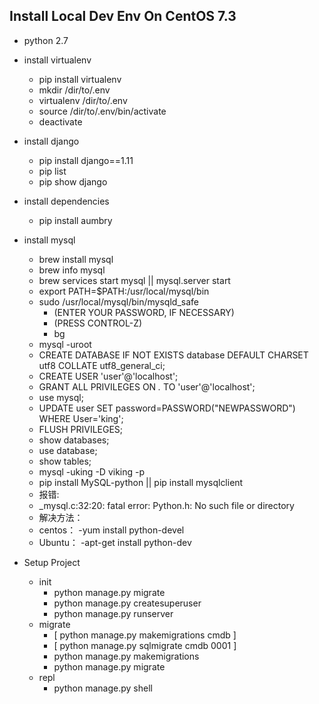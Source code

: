 ## Install Local Dev Env On CentOS 7.3

- python 2.7
- install virtualenv
  - pip install virtualenv
  - mkdir /dir/to/.env
  - virtualenv /dir/to/.env
  - source /dir/to/.env/bin/activate
  - deactivate
- install django
  - pip install django==1.11
  - pip list
  - pip show django
- install dependencies  
  - pip install aumbry 
- install mysql  
  - brew install mysql 
  - brew info mysql
  - brew services start mysql || mysql.server start
  - export PATH=$PATH:/usr/local/mysql/bin
  - sudo /usr/local/mysql/bin/mysqld_safe
    - (ENTER YOUR PASSWORD, IF NECESSARY)
    - (PRESS CONTROL-Z)
    - bg
  - mysql -uroot
  - CREATE DATABASE IF NOT EXISTS database DEFAULT CHARSET utf8 COLLATE utf8_general_ci;
  - CREATE USER 'user'@'localhost';
  - GRANT ALL PRIVILEGES ON *.* TO 'user'@'localhost';
  - use mysql;
  - UPDATE user SET password=PASSWORD("NEWPASSWORD") WHERE User='king';
  - FLUSH PRIVILEGES;
  - show databases;
  - use database;
  - show tables;
  - mysql -uking -D viking -p
  - pip install MySQL-python || pip install mysqlclient 
  - 报错:
  - _mysql.c:32:20: fatal error: Python.h: No such file or directory
  - 解决方法：
  - centos： 
    -yum install python-devel
  - Ubuntu：
    -apt-get install python-dev


- Setup Project
  - init 
    - python manage.py migrate
    - python manage.py createsuperuser
    - python manage.py runserver
  - migrate
    - [ python manage.py makemigrations cmdb ]
    - [ python manage.py sqlmigrate cmdb 0001 ]
    - python manage.py makemigrations
    - python manage.py migrate  
  - repl
    - python manage.py shell  
